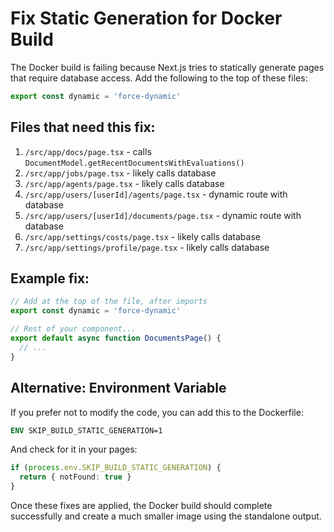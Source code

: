 # Fix Static Generation for Docker Build

The Docker build is failing because Next.js tries to statically generate pages that require database access. Add the following to the top of these files:

```typescript
export const dynamic = 'force-dynamic'
```

## Files that need this fix:

1. `/src/app/docs/page.tsx` - calls `DocumentModel.getRecentDocumentsWithEvaluations()`
2. `/src/app/jobs/page.tsx` - likely calls database
3. `/src/app/agents/page.tsx` - likely calls database
4. `/src/app/users/[userId]/agents/page.tsx` - dynamic route with database
5. `/src/app/users/[userId]/documents/page.tsx` - dynamic route with database
6. `/src/app/settings/costs/page.tsx` - likely calls database
7. `/src/app/settings/profile/page.tsx` - likely calls database

## Example fix:

```typescript
// Add at the top of the file, after imports
export const dynamic = 'force-dynamic'

// Rest of your component...
export default async function DocumentsPage() {
  // ...
}
```

## Alternative: Environment Variable

If you prefer not to modify the code, you can add this to the Dockerfile:

```dockerfile
ENV SKIP_BUILD_STATIC_GENERATION=1
```

And check for it in your pages:

```typescript
if (process.env.SKIP_BUILD_STATIC_GENERATION) {
  return { notFound: true }
}
```

Once these fixes are applied, the Docker build should complete successfully and create a much smaller image using the standalone output.